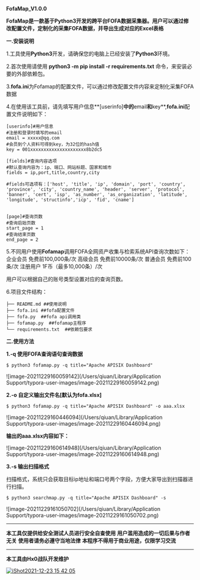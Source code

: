 **FofaMap_V1.0.0** 

**FofaMap是一款基于Python3开发的跨平台FOFA数据采集器。用户可以通过修改配置文件，定制化的采集FOFA数据，并导出生成对应的Excel表格**

**一.安装说明**

1.工具使用**Python3**开发，请确保您的电脑上已经安装了**Python3**环境。

2.首次使用请使用 **python3 -m pip install -r requirements.txt** 命令，来安装必要的外部依赖包。

3.**fofa.ini**为Fofamap的配置文件，可以通过修改配置文件内容来定制化采集FOFA数据

4.在使用该工具前，请先填写用户信息**[userinfo]**中的**email**和**key**,**fofa.ini**配置文件说明如下：

```
[userinfo]#用户信息
#注册和登录时填写的email
email = xxxxx@qq.com
#会员到个人资料可得到key，为32位的hash值
key = 001xxxxxxxxxxxxxxxxxxxxx8b2dc5

[fields]#查询内容选项
#默认查询内容为：ip、端口、网站标题、国家和城市
fields = ip,port,title,country,city

#fields可选项有：['host', 'title', 'ip', 'domain', 'port', 'country', 'province', 'city', 'country_name', 'header', 'server', 'protocol', 'banner', 'cert', 'isp', 'as_number', 'as_organization', 'latitude', 'longitude', 'structinfo','icp', 'fid', 'cname']


[page]#查询页数
#查询启始页数
start_page = 1
#查询结束页数
end_page = 2
```

5.不同用户使用**Fofamap**调用FOFA全网资产收集与检索系统API查询次数如下：
   企业会员 免费前100,000条/次
   高级会员 免费前10000条/次
   普通会员 免费前100条/次
   注册用户 1F币（最多10,000条）/次 

用户可以根据自己的账号类型设置对应的查询页数。

6.项目文件结构：

```
├── README.md ##使用说明
├── fofa.ini ##fofa配置文件
├── fofa.py  ##fofa api调用类
├── fofamap.py  ##fofamap主程序
└── requirements.txt  ##依赖包要求
```

**二.使用方法**

**1.-q 使用FOFA查询语句查询数据**

```
$ python3 fofamap.py -q title="Apache APISIX Dashboard"
```
![image-20211229160059142](/Users/qiuan/Library/Application Support/typora-user-images/image-20211229160059142.png)

**2.-o 自定义输出文件名[默认为fofa.xlsx]**

```
$ python3 fofamap.py -q title="Apache APISIX Dashboard" -o aaa.xlsx
```
![image-20211229160446094](/Users/qiuan/Library/Application Support/typora-user-images/image-20211229160446094.png)

**输出的aaa.xlsx内容如下：**

![image-20211229160614948](/Users/qiuan/Library/Application Support/typora-user-images/image-20211229160614948.png)

**3.-s 输出扫描格式** 

扫描格式，系统只会获取目标ip地址和端口号两个字段，方便大家导出到扫描器进行扫描。

```
$ python3 searchmap.py -q title="Apache APISIX Dashboard" -s  
```
![image-20211229161050702](/Users/qiuan/Library/Application Support/typora-user-images/image-20211229161050702.png)

****************************

**本工具仅提供给安全测试人员进行安全自查使用**
**用户滥用造成的一切后果与作者无关**
**使用者请务必遵守当地法律**
**本程序不得用于商业用途，仅限学习交流**

*********

**本工具由Hx0战队开发维护**

[![iShot2021-12-23 15 42 05](https://user-images.githubusercontent.com/67818638/147206433-402f9d35-7187-4417-b60c-afb0e8ec4686.png)](https://user-images.githubusercontent.com/67818638/147206433-402f9d35-7187-4417-b60c-afb0e8ec4686.png)
